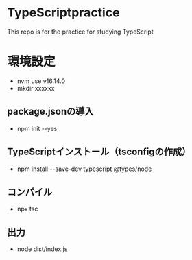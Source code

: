 # TypeScriptpractice
 This repo is for the practice for studying TypeScript


# 環境設定
- nvm use v16.14.0
- mkdir xxxxxx
## package.jsonの導入
- npm init --yes
## TypeScriptインストール（tsconfigの作成）
- npm install --save-dev typescript @types/node
## コンパイル
- npx tsc
## 出力
- node dist/index.js 